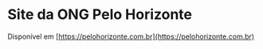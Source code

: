 # Site da ONG Pelo Horizonte

Disponível em [https://pelohorizonte.com.br](https://pelohorizonte.com.br)
